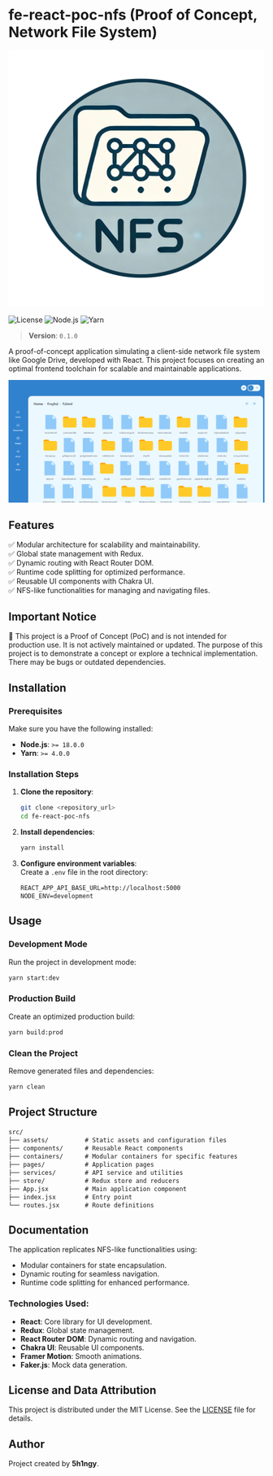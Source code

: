 # **fe-react-poc-nfs (Proof of Concept, Network File System)**

<p align="center">
  <img src="./assets/logo.png" alt="Preview">
</p>

![License](https://img.shields.io/badge/license-MIT-blue.svg)
![Node.js](https://img.shields.io/badge/node-%3E%3D18.0.0-green)
![Yarn](https://img.shields.io/badge/yarn-%3E%3D4.0.0-green)

> **Version**: `0.1.0`

A proof-of-concept application simulating a client-side network file system like Google Drive, developed with React. This project focuses on creating an optimal frontend toolchain for scalable and maintainable applications.

![NFS Demo](./assets/preview.png) <!-- Placeholder: Replace with actual image -->

## **Features**

✅ Modular architecture for scalability and maintainability.  
✅ Global state management with Redux.  
✅ Dynamic routing with React Router DOM.  
✅ Runtime code splitting for optimized performance.  
✅ Reusable UI components with Chakra UI.  
✅ NFS-like functionalities for managing and navigating files.  

## **Important Notice**
🚨 This project is a Proof of Concept (PoC) and is not intended for production use. It is not actively maintained or updated.
The purpose of this project is to demonstrate a concept or explore a technical implementation. There may be bugs or outdated dependencies.

## **Installation**

### Prerequisites

Make sure you have the following installed:
- **Node.js**: `>= 18.0.0`
- **Yarn**: `>= 4.0.0`

### Installation Steps

1. **Clone the repository**:
   ```bash
   git clone <repository_url>
   cd fe-react-poc-nfs
   ```

2. **Install dependencies**:
   ```bash
   yarn install
   ```

3. **Configure environment variables**:  
   Create a `.env` file in the root directory:
   ```env
   REACT_APP_API_BASE_URL=http://localhost:5000
   NODE_ENV=development
   ```

## **Usage**

### Development Mode
Run the project in development mode:
```bash
yarn start:dev
```

### Production Build
Create an optimized production build:
```bash
yarn build:prod
```

### Clean the Project
Remove generated files and dependencies:
```bash
yarn clean
```

## **Project Structure**

```
src/
├── assets/          # Static assets and configuration files
├── components/      # Reusable React components
├── containers/      # Modular containers for specific features
├── pages/           # Application pages
├── services/        # API service and utilities
├── store/           # Redux store and reducers
├── App.jsx          # Main application component
├── index.jsx        # Entry point
└── routes.jsx       # Route definitions
```

## **Documentation**

The application replicates NFS-like functionalities using:
- Modular containers for state encapsulation.
- Dynamic routing for seamless navigation.
- Runtime code splitting for enhanced performance.

### Technologies Used:
- **React**: Core library for UI development.
- **Redux**: Global state management.
- **React Router DOM**: Dynamic routing and navigation.
- **Chakra UI**: Reusable UI components.
- **Framer Motion**: Smooth animations.
- **Faker.js**: Mock data generation.

## **License and Data Attribution**

This project is distributed under the MIT License. See the [LICENSE](LICENSE) file for details.

## **Author**

Project created by **5h1ngy**.
